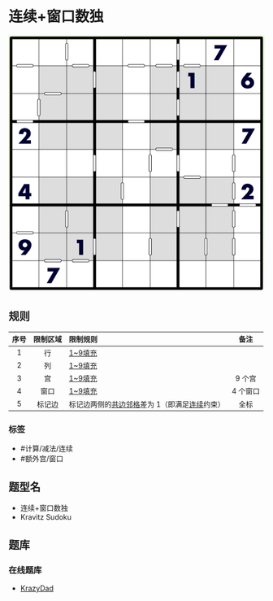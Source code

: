 # 连续+窗口数独
<!-- START doctoc generated TOC please keep comment here to allow auto update -->
<!-- DON'T EDIT THIS SECTION, INSTEAD RE-RUN doctoc TO UPDATE -->

<!-- END doctoc generated TOC please keep comment here to allow auto update -->

![题](../../../images/sudoku/连续+窗口数独.png)

## 规则

| 序号  | 限制区域 | 限制规则                        |  备注   |
|:---:|:----:|:----------------------------|:-----:|
|  1  |  行   | [1~9填充]                     |       |
|  2  |  列   | [1~9填充]                     |       |
|  3  |  宫   | [1~9填充]                     | 9 个宫  |
|  4  |  窗口  | [1~9填充]                     | 4 个窗口 |
|  5  | 标记边  | 标记边两侧的[共边邻格]差为 1（即满足[连续]约束） |  全标   |

### 标签

- #计算/减法/连续
- #额外宫/窗口

## 题型名

- 连续+窗口数独
- Kravitz Sudoku

## 题库

### 在线题库

- [KrazyDad](https://krazydad.com/play/kravitz/)

[1~9填充]: ../../../rules/rules.md#1to9填充

[共边邻格]: ../../../../../../rules/rules.md#共边邻格

[连续]: ../../../../../../rules/rules.md#连续
